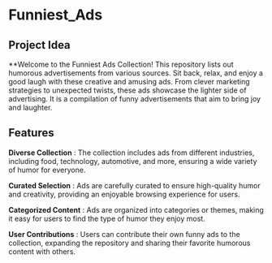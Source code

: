 # Funniest_Ads

## Project Idea

**Welcome to the Funniest Ads Collection! This repository lists out humorous advertisements from various sources. Sit back, relax, and enjoy a good laugh with these creative and amusing ads. From clever marketing strategies to unexpected twists, these ads showcase the lighter side of advertising. It is a compilation of funny advertisements that aim to bring joy and laughter.

## Features

**Diverse Collection** : The collection includes ads from different industries, including food, technology, automotive, and more, ensuring a wide variety of humor for everyone.

**Curated Selection** : Ads are carefully curated to ensure high-quality humor and creativity, providing an enjoyable browsing experience for users.

**Categorized Content** : Ads are organized into categories or themes, making it easy for users to find the type of humor they enjoy most.

**User Contributions** : Users can contribute their own funny ads to the collection, expanding the repository and sharing their favorite humorous content with others.
